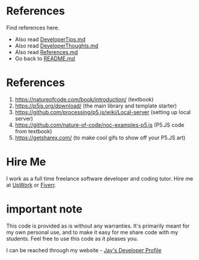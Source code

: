 # References

Find references here.

* Also read [DeveloperTips.md](DeveloperTips.md)
* Also read [DeveloperThoughts.md](DeveloperThoughts.md)
* Also read [References.md](References.md)
* Go back to [README.md](README.md)

# References

1. https://natureofcode.com/book/introduction/ (textbook)
1. https://p5js.org/download/ (the main library and template starter)
1. https://github.com/processing/p5.js/wiki/Local-server (setting up local server)
1. https://github.com/nature-of-code/noc-examples-p5.js (P5.JS code from textbook)
1. https://getsharex.com/ (to make cool gifs to show off your P5.JS art)

# Hire Me

I work as a full time freelance software developer and coding tutor. Hire me at [UpWork](https://www.upwork.com/fl/vijayasimhabr) or [Fiverr](https://www.fiverr.com/jay_codeguy). 

# important note 

This code is provided as is without any warranties. It's primarily meant for my own personal use, and to make it easy for me share code with my students. Feel free to use this code as it pleases you.

I can be reached through my website - [Jay's Developer Profile](https://jay-study-nildana.github.io/developerprofile)